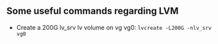 ## Some useful commands regarding LVM 

* Create a 200G lv_srv lv volume on vg vg0: `lvcreate -L200G -nlv_srv vg0`
